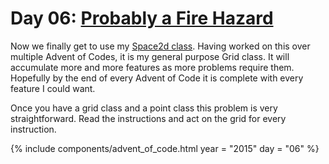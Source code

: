 # Day 06: [Probably a Fire Hazard](https://adventofcode.com/2015/day/6)

Now we finally get to use my [Space2d class](./../space/). Having worked on this over multiple Advent of Codes, it is my general purpose Grid class. It will accumulate more and more features as more problems require them. Hopefully by the end of every Advent of Code it is complete with every feature I could want.

Once you have a grid class and a point class this problem is very straightforward. Read the instructions and act on the grid for every instruction.

{% include components/advent_of_code.html
	year = "2015" day = "06"
%}
